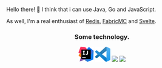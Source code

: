 Hello there! 👋 I think that i can use Java, Go and JavaScript.<br>

As well, I'm a real enthusiast of <a href="https://redis.io/">Redis</a>, <a href="https://fabricmc.net/">FabricMC</a> and <a href="https://svelte.dev/">Svelte</a>. 

<!-- The thing below is a neat trick that works on github -->
<!-- https://github.com/USERNAME.png -->
<div align="center">
    <h3>Some technology.</h3>
    <a href="https://www.jetbrains.com/idea/"><img src="idea.png" height="40" /></a>
    <a href="https://code.visualstudio.com/"><img src="code.png" height="40" /></a>
    <a href="https://gradle.org/"><img src="https://cdn.jsdelivr.net/gh/devicons/devicon/icons/gradle/gradle-plain.svg" height="40" /></a>
    <a href="https://deno.land/"><img src="https://cdn.jsdelivr.net/gh/devicons/devicon/icons/denojs/denojs-original.svg" height="40" /></a>
</div>

